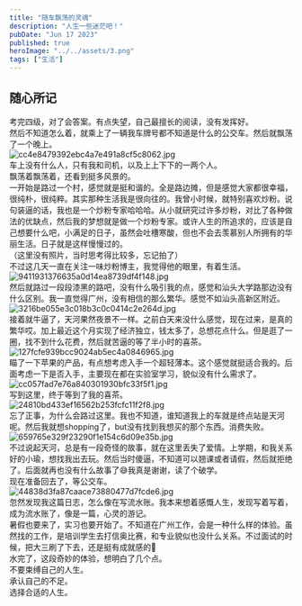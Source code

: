 ```yaml
---
title: "随车飘荡的灵魂"
description: "人生一些迷茫吧！"
pubDate: "Jun 17 2023"
published: true
heroImage: "../../assets/3.png"
tags: ["生活"]
---
```

## 随心所记
考完四级，对了会答案。有点失望，自己最擅长的阅读，没有发挥好。<br />然后不知道怎么着，就乘上了一辆我车牌号都不知道是什么的公交车。然后就飘荡了一个晚上。<br />![cc4e8479392ebc4a7e491a8cf5c8062.jpg](https://cdn.nlark.com/yuque/0/2023/jpeg/29466846/1687016985001-4297817d-7bc8-41ac-b558-f6fa98e8e329.jpeg#averageHue=%23635a52&clientId=ucc018204-3ac9-4&from=paste&height=211&id=u82359904&originHeight=348&originWidth=328&originalType=binary&ratio=1.6500000953674316&rotation=0&showTitle=false&size=51375&status=done&style=none&taskId=u9c9e73c2-64fd-4b59-928e-b3d8cd7a959&title=&width=198.7878672982495)<br />车上没有什么人，只有我和司机，以及上上下下的一两个人。<br />飘荡着飘荡着，还看到挺多风景的。<br />一开始是路过一个村，感觉就是挺和谐的。全是路边摊，但是感觉大家都很幸福，很纯朴，很纯粹。其实那种生活我是很向往的。我曾小时候，就特别喜欢炒粉。说句装逼的话，我也是一个炒粉专家哈哈哈。从小就研究过许多炒粉，对比了各种做法的优缺点，然后我的梦想就是做一个炒粉专家。或许人生的所追求的，应该是自己想要什么吧，小满足的日子，虽然会吐槽寒酸，但也不会去羡慕别人所拥有的华丽生活。日子就是这样慢慢过的。<br />（这里没有照片，当时思考得比较多，忘记拍了）<br />不过这几天一直在关注一味炒粉博主，我觉得他的眼里，有着生活。<br />![9411931376635a0d14ea8739df4f148.jpg](https://cdn.nlark.com/yuque/0/2023/jpeg/29466846/1687017162675-cdfc57e6-7a7a-44c7-a952-2b6a2295375d.jpeg#averageHue=%23868d8b&clientId=ucc018204-3ac9-4&from=paste&height=1058&id=u0289aeef&originHeight=1746&originWidth=1080&originalType=binary&ratio=1.6500000953674316&rotation=0&showTitle=false&size=993694&status=done&style=none&taskId=u6ee696b7-a49d-45d5-985b-f0c78b2ef44&title=&width=654.5454167137483)<br />然后就路过一段段漆黑的路吧，没有什么吸引我的点，感觉和汕头大学路那边没有什么区别。我一直觉得广州，没有相信的那么繁华。感觉不如汕头高新区附近。<br />![3216be055e3c018b3c0c0414c2e264d.jpg](https://cdn.nlark.com/yuque/0/2023/jpeg/29466846/1687017089316-f682f9d7-0b15-490d-b615-c42c1d59e4d9.jpeg#averageHue=%235e6158&clientId=ucc018204-3ac9-4&from=paste&height=1164&id=uc4924363&originHeight=1920&originWidth=1080&originalType=binary&ratio=1.6500000953674316&rotation=0&showTitle=false&size=636742&status=done&style=none&taskId=ud732eadb-88db-4034-aab0-aaee65c017a&title=&width=654.5454167137483)<br />接着就牛逼了，天河果然夜景不一样。之前白天来没什么感觉，现在过来，是真的繁华哎。加上最近这个月实现了经济独立，钱太多了，总想花点什么。但是逛了一圈，找不到什么花费，然后就苦逼的等了半小时的喜茶。<br />![127fcfe939bcc9024ab5ec4a0846965.jpg](https://cdn.nlark.com/yuque/0/2023/jpeg/29466846/1687017098710-21dc4aca-3a0c-4234-8f54-75a0a34c7e87.jpeg#averageHue=%2355626c&clientId=ucc018204-3ac9-4&from=paste&height=776&id=ueaa99276&originHeight=1280&originWidth=1706&originalType=binary&ratio=1.6500000953674316&rotation=0&showTitle=false&size=156409&status=done&style=none&taskId=udfff2740-6931-4316-894a-4c672b0d8c2&title=&width=1033.9393341793098)<br />瞄了一下苹果的产品，有点想考虑入手一个超轻薄本。这个感觉就挺适合我的。后面考虑一下是否入手，主要现在都在实验室学习，貌似没有什么需求了。<br />![cc057fad7e76a840301930bfc33f5f1.jpg](https://cdn.nlark.com/yuque/0/2023/jpeg/29466846/1687017105489-c56e3f53-456f-481e-92e9-66479a6e623c.jpeg#averageHue=%23b4d3d5&clientId=ucc018204-3ac9-4&from=paste&height=776&id=uc612af58&originHeight=1280&originWidth=1706&originalType=binary&ratio=1.6500000953674316&rotation=0&showTitle=false&size=204172&status=done&style=none&taskId=uf728e7f8-9bc6-4464-9572-efbecd2d4ec&title=&width=1033.9393341793098)<br />写到这里，终于等到了我的喜茶。<br />![24810bd433ef16562b253fcfc11f2f8.jpg](https://cdn.nlark.com/yuque/0/2023/jpeg/29466846/1687017113798-7e48f5ec-0c43-47d8-9f6c-745f7dd8ad7a.jpeg#averageHue=%23aeaba2&clientId=ucc018204-3ac9-4&from=paste&height=2424&id=u9c3c6c62&originHeight=4000&originWidth=3000&originalType=binary&ratio=1.6500000953674316&rotation=0&showTitle=false&size=288625&status=done&style=none&taskId=u48506e22-f3cc-4fdd-b7fe-2f82bda22e2&title=&width=1818.1817130937452)<br />忘了正事，为什么会路过这里。我也不知道，谁知道我上的车就是终点站是天河呢。然后我就想shopping了，but没有找到我想买的那个东西。消费失败。<br />![659765e329f23290f1e154c6d09e35b.jpg](https://cdn.nlark.com/yuque/0/2023/jpeg/29466846/1687017121278-b3ecd09b-952a-46ac-a289-e8350019db4a.jpeg#averageHue=%23656359&clientId=ucc018204-3ac9-4&from=paste&height=776&id=u974924e4&originHeight=1280&originWidth=1706&originalType=binary&ratio=1.6500000953674316&rotation=0&showTitle=false&size=198316&status=done&style=none&taskId=ud2fd4910-4a73-4883-a0c4-1907573ab24&title=&width=1033.9393341793098)<br />不过说起天河，总是有一段奇怪的故事，就在这里丢失了爱情。上学期，和我关系好的小瑜，想找我出去玩。然后当时傻逼，不知道可以翘课或者请假，然后就拒绝了。后面就再也没有什么故事了😅我真是谢谢，读了个破学。<br />现在准备回去了，等公交车。<br />![44838d3fa87caace73880477d7fcde6.jpg](https://cdn.nlark.com/yuque/0/2023/jpeg/29466846/1687017132303-fec0bb02-1aa5-4d68-a5eb-3baf027d7410.jpeg#averageHue=%233f4d41&clientId=ucc018204-3ac9-4&from=paste&height=776&id=uaecabae1&originHeight=1280&originWidth=1706&originalType=binary&ratio=1.6500000953674316&rotation=0&showTitle=false&size=218394&status=done&style=none&taskId=u5a155b60-b4de-4dde-997c-54897e0c71d&title=&width=1033.9393341793098)<br />忽然发现我这篇日志，怎么像在写流水账。我本来想着感慨人生，发现写着写着，成为流水账了，像是一篇，心灵的游记。<br />暑假也要来了，实习也要开始了。不知道在广州工作，会是一种什么样的体验。虽然找的工作，是培训学生去打信奥比赛，和专业貌似也没什么关系。不过面试的时候，把大三刷了下去，还是挺有成就感的🧐<br />水完了，这段奇妙的体验，想明白了几个点。<br />不要束缚自己的人生。<br />承认自己的不足。<br />选择合适的人生。
